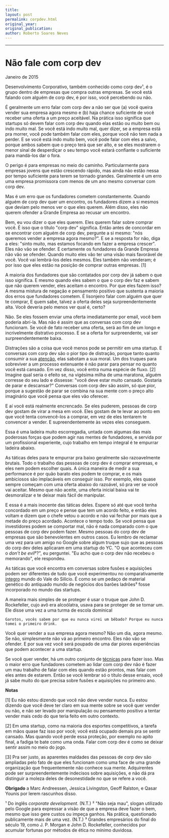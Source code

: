 ```yaml
---
title: 
layout: post
permalink: corpdev.html
original_year:
original_publication:
author: Roberto Soares Neves
---
```

---
# Não fale com corp dev

Janeiro de 2015

Desenvolvimento Corporativo, também conhecido como corp dev¹, é o grupo dentro de empresas que compra outras empresas. Se você está falando com alguém de corp dev, é por isso, você percebendo ou não.

É geralmente um erro falar com corp dev a não ser que (a) você queira vender sua empresa agora mesmo e (b) haja chance suficiente de você receber uma oferta a um preço aceitável. Na prática isso significa que startups só devem falar com corp dev quando elas estão ou muito bem ou indo muito mal. Se você está indo muito mal, quer dizer, se a empresa está pra morrer, você pode também falar com eles, porque você não tem nada a perder. E se você está indo muito bem, você pode falar com eles a salvo, porque ambos sabem que o preço terá que ser alto, e se eles mostrarem o menor sinal de desperdiçar o seu tempo você estará confiante o suficiente para mandá-los dar o fora.

O perigo é para empresas no meio do caminho. Particularmente para empresas jovens que estão crescendo rápido, mas ainda não estão nessa por tempo suficiente para terem se tornado grandes. Geralmente é um erro uma empresa promissora com menos de um ano mesmo conversar com corp dev.

Mas é um erro que os fundadores cometem constantemente. Quando alguém de corp dev quer um encontro, os fundadores dizem a si mesmos que deviam pelo menos ver o que eles querem. Além disso, eles não querem ofender a Grande Empresa ao recusar um encontro.

Bem, eu vou dizer o que eles querem. Eles querem falar sobre comprar você. É isso que o título "corp dev" significa. Então antes de concordar em se encontrar com alguém de corp dev, pergunte a si mesmo: "nós queremos vender a empresa agora mesmo?". E se a resposta for não, diga a eles: "sinto muito, mas estamos focando em fazer a empresa crescer". Eles não vão se ofender. E certamente os fundadores da Grande Empresa não vão se ofender. Quando muito eles vão ter uma visão mais favorável de você. Você vai lembrá-los deles mesmos. Eles também não venderam; é por isso que eles estão na posição de comprar outras empresas. [1]

A maioria dos fundadores que são contatados por corp dev já sabem o que isso significa. E mesmo quando eles sabem o que o corp dev faz e sabem que não querem vender, eles aceitam o encontro. Por que eles fazem isso? A mesma mistura de negação e pensamento positivo que sustenta a maioria dos erros que fundadores cometem. É lisonjeiro falar com alguém que quer te comprar, E quem sabe, talvez a oferta deles seja surpreendentemente alta. Você deveria pelo menos ver qual é, certo?

Não. Se eles fossem enviar uma oferta imediatamente por email, você bem poderia abrí-la. Mas não é assim que as conversas com corp dev funcionam. Se você de fato receber uma oferta, será ao fim de um longo e incrivelmente distrativo processo. E se a oferta for surpreendente, vai ser surpreendentemente baixa.

Distrações são a coisa que você menos pode se permitir em uma startup. E conversas com corp dev são o pior tipo de distração, porque tanto quanto consumir a sua [atenção](http://www.paulgraham.com/top.html), elas sabotam a sua moral. Um dos truques para sobreviver a um processo extenuante é não parar para pensar no quanto você está cansado. Em vez disso, você entra numa espécie de fluxo. [2] Imagine qual seria o efeito se, na vigésima milha de uma maratona, alguém corresse do seu lado e dissesse: "você deve estar muito cansado. Gostaria de parar e descansar?" Conversas com corp dev são assim, só que pior, porque a sugestão de parar se combina na sua mente com o preço alto imaginário que você pensa que eles vão oferecer.

E aí você está realmente encrencado. Se eles puderem, pessoas de corp dev gostam de virar a mesa em você. Eles gostam de te levar ao ponto em que você tenta convencê-los a comprar, em vez de eles tentarem te convencer a vender. E supreendentemente às vezes eles conseguem.

Essa é uma ladeira muito escorregadia, untada com algumas das mais poderosas forças que podem agir nas mentes de fundadores, e servida por um profissional experiente, cujo trabalho em tempo integral é te empurrar ladeira abaixo.

As táticas deles para te empurrar pra baixo geralmente são razoavelmente brutais. Todo o trabalho das pessoas de corp dev é comprar empresas, e eles nem podem escolher quais. A única maneira de medir a sua performance é por quão barato eles podem te comprar, e os mais ambiciosos são implacáveis em conseguir isso. Por exemplo, eles quase sempre começam com uma oferta abaixo do razoável, só pra ver se você vai aceitar. Mesmo que não aceite, uma oferta inicial baixa vai te desmoralizar e te deixar mais fácil de manipular.

E essa é a mais inocente das táticas deles. Espere só até que você tenha concordado em um preço e pense que tem um acordo feito, e então eles voltam e dizem que o chefe vetou o acordo e não vai fechar por mais que a metade do preço acordado. Acontece o tempo todo. Se você pensa que investidores podem se comportar mal, não é nada comparado com o que pessoas de corp dev podem fazer. Mesmo pessoas do corp dev de empresas que são benevolentes em outros casos. Eu lembro de reclamar uma vez para um amigo no Google sobre algum truque sujo que as pessoas do corp dev deles aplicaram em uma startup do YC. "O que aconteceu com o *don't be evil*²?", eu perguntei. "Eu acho que o corp dev não recebeu o memorando", ele respondeu.

As táticas que você encontra em conversas sobre fusões e aquisições podem ser diferentes de tudo que você experimentou no comparativamente [íntegro](http://www.paulgraham.com/mean.html) mundo do Vale do Silício. É como se um pedaço de material genético do antiquado mundo de negócios dos barões ladrões³ fosse incorporado no mundo das startups.

A maneira mais simples de se proteger é usar o truque que John D. Rockefeller, cujo avô era alcoólatra, usava para se proteger de se tornar um. Ele disse uma vez a uma turma de escola dominical

    Garotos, vocês sabem por que eu nunca virei um bêbado? Porque eu nunca tomei o primeiro drink. 

Você quer vender a sua empresa agora mesmo? Não um dia, agora mesmo. Se não, simplesmente não vá ao primeiro encontro. Eles não vão se ofender. E por sua vez você será poupado de uma dar piores experiências que podem acontecer a uma startup.

Se você quer vender, há um outro conjunto de [técnicas](http://justinkan.com/the-founders-guide-to-selling-your-company) para fazer isso. Mas o maior erro que fundadores cometem ao lidar com corp dev não é fazer um mau trabalho de falar com eles quando estão prontos, mas falar com eles antes de estarem. Então se você lembrar só o título desse ensaio, você já sabe muito do que precisa sobre fusões e aquisições no primeiro ano.









**Notas**

[1] Eu não estou dizendo que você não deve vender nunca. Eu estou dizendo que você deve ter claro em sua mente sobre se você quer vender ou não, e não ser levado por manipulação ou pensamento positivo a tentar vender mais cedo do que teria feito em outro contexto.

[2] Em uma startup, como na maioria dos esportes competitivos, a tarefa em mãos quase faz isso por você; você está ocupado demais pra se sentir cansado. Mas quando você perde essa proteção, por exemplo no apito final, a fadiga te bate como uma onda. Falar com corp dev é como se deixar sentir assim no meio do jogo.

[3] Pra ser justo, as aparentes maldades das pessoas de corp dev são ampliadas pelo fato de que eles funcionam como uma face de uma grande organização que frequentemente não conhece sua mente. Adquirentes pode ser surpreendentemente indecisos sobre aquisições, e não dá pra distinguir a moleza deles de desonestidade no que se refere a você.

**Obrigado** a Marc Andreessen, Jessica Livingston, Geoff Ralston, e Qasar Younis por lerem rascunhos disso.

¹ Do inglês *corporate development*. (N.T.) 
² "Não seja mau", slogan utilizado pelo Google para expressar a visão de que a empresa deve fazer o bem, mesmo que isso gere custos ou impeça ganhos. Na prática, questionado publicamente mais de uma vez. (N.T.)
³ Grandes empresários do final do século 19, como J. P. Morgan e John D. Rockefeller, conhecidos por acumular fortunas por métodos de ética no mínimo duvidosa.
